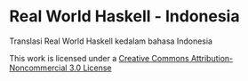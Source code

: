Real World Haskell - Indonesia
==============================

Translasi Real World Haskell kedalam bahasa Indonesia

This work is licensed under a 
[Creative Commons Attribution-Noncommercial 3.0 License](http://creativecommons.org/licenses/by-nc/3.0/)
